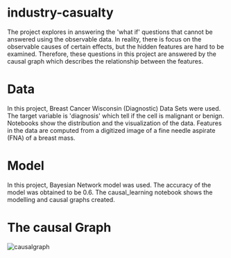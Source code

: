 # industry-casualty
The project explores in answering the 'what if' questions that cannot be answered using the observable data. In reality, there is focus on the observable causes of certain effects, but the hidden features are hard to be examined. Therefore, these questions in this project are answered by the causal graph which describes the relationship between the features.
# Data
In this project, Breast Cancer Wisconsin (Diagnostic) Data Sets were used. The target variable is 'diagnosis' which tell if the cell is malignant or benign. Notebooks show the distribution and the visualization of the data. Features in the data are computed from a digitized image of a fine needle aspirate (FNA) of a breast mass.
# Model
In this project, Bayesian Network model was used. The accuracy of the model was obtained to be 0.6. The causal_learning notebook shows the modelling and causal graphs created.
# The causal Graph
![causalgraph](https://user-images.githubusercontent.com/85460419/131268309-468f290c-fd90-4465-ba24-826b8ca507c5.png)

